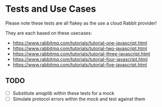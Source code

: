 # Tests and Use Cases

Please note these tests are all flakey as the use a cloud Rabbit provider!

They are each based on these usecases:

- https://www.rabbitmq.com/tutorials/tutorial-one-javascript.html
- https://www.rabbitmq.com/tutorials/tutorial-two-javascript.html
- https://www.rabbitmq.com/tutorials/tutorial-three-javascript.html
- https://www.rabbitmq.com/tutorials/tutorial-four-javascript.html
- https://www.rabbitmq.com/tutorials/tutorial-five-javascript.html

## TODO

- [ ] Substitute amqplib within these tests for a mock
- [ ] Simulate protocol errors within the mock and test against them

